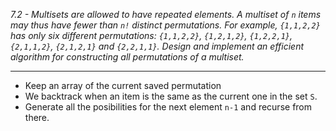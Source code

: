 *7.2 - Multisets are allowed to have repeated elements. A multiset of `n` items may thus have fewer than `n!` distinct permutations. For example, `{1,1,2,2}` has only six different permutations: `{1,1,2,2}`, `{1,2,1,2}`, `{1,2,2,1}`, `{2,1,1,2}`, `{2,1,2,1}` and `{2,2,1,1}`. Design and implement an efficient algorithm for constructing all permutations of a multiset.*
***
- Keep an array of the current saved permutation
- We backtrack when an item is the same as the current one in the set `S`.
- Generate all the posibilities for the next element `n-1` and recurse from there.
